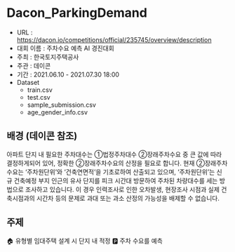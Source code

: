 # Dacon_ParkingDemand
* URL : https://dacon.io/competitions/official/235745/overview/description
* 대회 이름 : 주차수요 예측 AI 경진대회
* 주최 : 한국토지주택공사
* 주관 : 데이콘
* 기간 : 2021.06.10 - 2021.07.30 18:00
* Dataset
  * train.csv
  * test.csv
  * sample_submission.csv
  * age_gender_info.csv

## 배경 (데이콘 참조)
아파트 단지 내 필요한 주차대수는 ①법정주차대수 ②장래주차수요 중 큰 값에 따라 결정하게되어 있어, 정확한 ②장래주차수요의 산정을 필요로 합니다.
현재 ②장래주차수요는 ‘주차원단위’와 ‘건축연면적’을 기초로하여 산출되고 있으며, ‘주차원단위’는 신규 건축예정 부지 인근의 유사 단지를 피크 시간대 방문하여 주차된 차량대수를 세는 방법으로 조사하고 있습니다.
이 경우 인력조사로 인한 오차발생, 현장조사 시점과 실제 건축시점과의 시간차 등의 문제로 과대 또는 과소 산정의 가능성을 배제할 수 없습니다.

## 주제 
🏠 유형별 임대주택 설계 시 단지 내 적정 🅿️ 주차 수요를 예측
